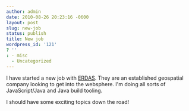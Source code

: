 ```yaml
---
author: admin
date: 2010-08-26 20:23:16 -0600
layout: post
slug: new-job
status: publish
title: New job
wordpress_id: '121'
? ''
: - misc
  - Uncategorized
---
```


I have started a new job with <a href="http://www.erdas.com/">ERDAS</a>.  They are an established geospatial company looking to get into the websphere.  I'm doing all sorts of JavaScript/Java and Java build tooling.

I should have some exciting topics down the road!
